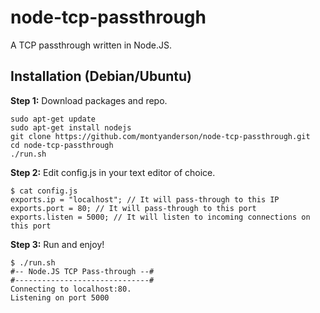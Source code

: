# node-tcp-passthrough
A TCP passthrough written in Node.JS.

Installation (Debian/Ubuntu)
----------------------------
**Step 1:** Download packages and repo.

    sudo apt-get update
    sudo apt-get install nodejs
    git clone https://github.com/montyanderson/node-tcp-passthrough.git
    cd node-tcp-passthrough
    ./run.sh

**Step 2:** Edit config.js in your text editor of choice.

    $ cat config.js
    exports.ip = "localhost"; // It will pass-through to this IP
    exports.port = 80; // It will pass-through to this port
    exports.listen = 5000; // It will listen to incoming connections on this port
    
**Step 3:** Run and enjoy!

    $ ./run.sh
    #-- Node.JS TCP Pass-through --#
    #------------------------------#
    Connecting to localhost:80.
    Listening on port 5000
